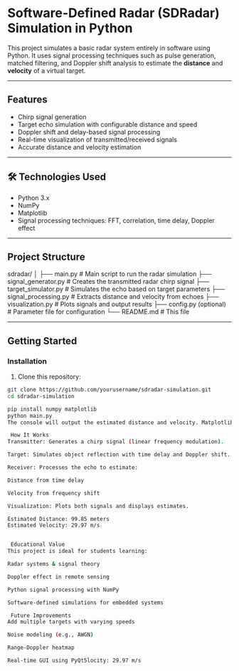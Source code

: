 #  Software-Defined Radar (SDRadar) Simulation in Python

This project simulates a basic radar system entirely in software using Python. It uses signal processing techniques such as pulse generation, matched filtering, and Doppler shift analysis to estimate the **distance** and **velocity** of a virtual target.

---

##  Features

-  Chirp signal generation
-  Target echo simulation with configurable distance and speed
-  Doppler shift and delay-based signal processing
- Real-time visualization of transmitted/received signals
-  Accurate distance and velocity estimation

---

## 🛠 Technologies Used

- Python 3.x
- NumPy
- Matplotlib
- Signal processing techniques: FFT, correlation, time delay, Doppler effect

---

##  Project Structure
sdradar/
│
├── main.py # Main script to run the radar simulation
├── signal_generator.py # Creates the transmitted radar chirp signal
├── target_simulator.py # Simulates the echo based on target parameters
├── signal_processing.py # Extracts distance and velocity from echoes
├── visualization.py # Plots signals and output results
├── config.py (optional) # Parameter file for configuration
└── README.md # This file


---

##  Getting Started

###  Installation

1. Clone this repository:

```bash
git clone https://github.com/yourusername/sdradar-simulation.git
cd sdradar-simulation

pip install numpy matplotlib
python main.py
The console will output the estimated distance and velocity. Matplotlib will show a visual comparison of the transmitted and received signals.

 How It Works
Transmitter: Generates a chirp signal (linear frequency modulation).

Target: Simulates object reflection with time delay and Doppler shift.

Receiver: Processes the echo to estimate:

Distance from time delay

Velocity from frequency shift

Visualization: Plots both signals and displays estimates.

Estimated Distance: 99.85 meters
Estimated Velocity: 29.97 m/s


 Educational Value
This project is ideal for students learning:

Radar systems & signal theory

Doppler effect in remote sensing

Python signal processing with NumPy

Software-defined simulations for embedded systems

 Future Improvements
Add multiple targets with varying speeds

Noise modeling (e.g., AWGN)

Range-Doppler heatmap

Real-time GUI using PyQt5locity: 29.97 m/s


